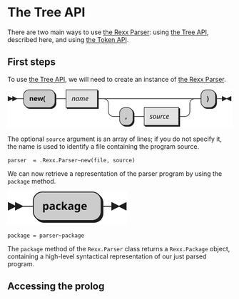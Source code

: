 # The Tree API

There are two main ways to use [the Rexx Parser](TheRexxParser.md): using [the Tree API](TreeAPI.md), described here, and using [the Token API](TokenAPI.md).

## First steps

To use [the Tree API](TreeAPI.md), we will need to create an instance of [the Rexx Parser](TheRexxParser.md).

![Syntax diagram for the new method of the Rexx.Parser class](img/Rexx.Parser.new.svg)

The optional `source` argument is an array of lines; if you do not specify it, the name is used to identify a file containing the program source.

```rexx
parser  = .Rexx.Parser~new(file, source)
```

We can now retrieve a representation of the parser program by using the `package` method. 

![Syntax diagram for the package method of the Rexx.Parser class](img/Rexx.Parser.package.svg)

```
package = parser~package
```

The `package` method of the `Rexx.Parser` class returns a `Rexx.Package` object, containing a high-level syntactical representation of our just parsed program.

## Accessing the prolog




